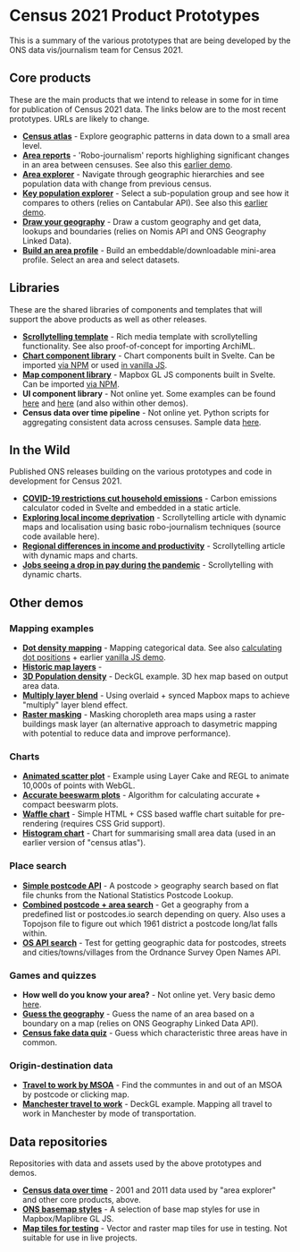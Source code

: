 # Census 2021 Product Prototypes
This is a summary of the various prototypes that are being developed by the ONS data vis/journalism team for Census 2021.

## Core products
These are the main products that we intend to release in some for in time for publication of Census 2021 data. The links below are to the most recent prototypes. URLs are likely to change.
* **[Census atlas](https://onsvisual.github.io/census-atlas)** - Explore geographic patterns in data down to a small area level.
* **[Area reports](https://theojolliffe.github.io/whats-changed/)** - 'Robo-journalism' reports highlighing significant changes in an area between censuses. See also this [earlier demo](https://bothness.github.io/census-robo-v1/).
* **[Area explorer](https://bothness.github.io/area-explorer)** - Navigate through geographic hierarchies and see population data with change from previous census.
* **[Key population explorer](https://onsvisual.github.io/key-pop-explorer)** - Select a sub-population group and see how it compares to others (relies on Cantabular API). See also this [earlier demo](https://bothness.github.io/sub-pop/).
* **[Draw your geography](https://onsvisual.github.io/geo-draw)** - Draw a custom geography and get data, lookups and boundaries (relies on Nomis API and ONS Geography Linked Data).
* **[Build an area profile](https://bothness.github.io/build-profile)** - Build an embeddable/downloadable mini-area profile. Select an area and select datasets.

## Libraries
These are the shared libraries of components and templates that will support the above products as well as other releases.
* **[Scrollytelling template](https://onsvisual.github.io/svelte-scrolly)** - Rich media template with scrollytelling functionality. See also proof-of-concept for importing ArchiML.
* **[Chart component library](https://onsvisual.github.io/svelte-charts)** - Chart components built in Svelte. Can be imported [via NPM](https://svelte.dev/repl/324b696de5304ceebbe0213511e7ed23?version=3.44.0) or used [in vanilla JS](https://codepen.io/bothness/pen/RwVJvav).
* **[Map component library](https://onsvisual.github.io/svelte-maps)** - Mapbox GL JS components built in Svelte. Can be imported [via NPM](https://svelte.dev/repl/5b34045d4a2545e89069bf9cce9128cb?version=3.44.0).
* **UI component library** - Not online yet. Some examples can be found [here](https://svelte.dev/repl/6567a57c08774491b523a34345f8e279?version=3.44.0) and [here](https://svelte.dev/repl/26a3c06475264c6d8917d57bab1174c9?version=3.44.0) (and also within other demos).
* **Census data over time pipeline** - Not online yet. Python scripts for aggregating consistent data across censuses. Sample data [here](https://github.com/onsvisual/census-data-v2).

## In the Wild
Published ONS releases building on the various prototypes and code in development for Census 2021.
* **[COVID-19 restrictions cut household emissions](https://www.ons.gov.uk/economy/environmentalaccounts/articles/covid19restrictionscuthouseholdemissions/2021-09-21)** - Carbon emissions calculator coded in Svelte and embedded in a static article.
* **[Exploring local income deprivation](https://www.ons.gov.uk/visualisations/dvc1371/)** - Scrollytelling article with dynamic maps and localisation using basic robo-journalism techniques (source code available here).
* **[Regional differences in income and productivity](https://www.ons.gov.uk/visualisations/dvc1370/)** - Scrollytelling article with dynamic maps and charts.
* **[Jobs seeing a drop in pay during the pandemic](https://www.ons.gov.uk/visualisations/dvc1227/)** - Scrollytelling with dynamic charts.

## Other demos
### Mapping examples
* **[Dot density mapping](https://powerful-sea-44758.herokuapp.com/)** - Mapping categorical data. See also [calculating dot positions](https://observablehq.com/@jtrim-ons/dot-density-map-a-tweaked-version) + earlier [vanilla JS demo](https://bothness.github.io/census-dots/).
* **[Historic map layers](https://bothness.github.io/ons-basemaps/)** -
* **[3D Population density](https://bothness.github.io/census-pop-hex/)** - DeckGL example. 3D hex map based on output area data.
* **[Multiply layer blend](https://svelte.dev/repl/63d10e8746c94dea80b86fe5c63c44d7?version=3.44.0)** - Using overlaid + synced Mapbox maps to achieve "multiply" layer blend effect.
* **[Raster masking](https://svelte.dev/repl/0f273e9befba4607a5d5538de9294409?version=3.44.0)** - Masking choropleth area maps using a raster buildings mask layer (an alternative approach to dasymetric mapping with potential to reduce data and improve performance).

### Charts
* **[Animated scatter plot](https://bothness.github.io/imd-scatter/)** - Example using Layer Cake and REGL to animate 10,000s of points with WebGL.
* **[Accurate beeswarm plots](https://observablehq.com/@jtrim-ons/beeswarm-methods-compared)** - Algorithm for calculating accurate + compact beeswarm plots.
* **[Waffle chart](https://svelte.dev/repl/093999ee2ae545feb3aa1ac0625faae2)** - Simple HTML + CSS based waffle chart suitable for pre-rendering (requires CSS Grid support).
* **[Histogram chart](https://svelte.dev/repl/ca5d9b7c2700402aa976d86b14a9613c?version=3.44.0)** - Chart for summarising small area data (used in an earlier version of "census atlas").

### Place search
* **[Simple postcode API](https://observablehq.com/@jtrim-ons/simple-postcode-api)** - A postcode > geography search based on flat file chunks from the National Statistics Postcode Lookup.
* **[Combined postcode + area search](https://svelte.dev/repl/9ef25d3476de462b82600137e2ce91d1?version=3.44.0)** - Get a geography from a predefined list or postcodes.io search depending on query. Also uses a Topojson file to figure out which 1961 district a postcode long/lat falls within.
* **[OS API search](https://svelte.dev/repl/62c68fc0484747ec9b9ec93164c55d20?version=3.44.0)** - Test for getting geographic data for postcodes, streets and cities/towns/villages from the Ordnance Survey Open Names API.

### Games and quizzes
* **How well do you know your area?** - Not online yet. Very basic demo [here](https://svelte.dev/repl/1de9e72b80c44ddda2e10c5cdbed5799?version=3.44.0).
* **[Guess the geography](https://bothness.github.io/ons-geo-game/)** - Guess the name of an area based on a boundary on a map (relies on ONS Geography Linked Data API).
* **[Census fake data quiz](https://bothness.github.io/census-quiz/)** - Guess which characteristic three areas have in common.

### Origin-destination data
* **[Travel to work by MSOA](https://bothness.github.io/census-livework/)** - Find the communtes in and out of an MSOA by postcode or clicking map.
* **[Manchester travel to work](https://bothness.github.io/census-commutes/)** - DeckGL example. Mapping all travel to work in Manchester by mode of transportation.

## Data repositories
Repositories with data and assets used by the above prototypes and demos.
* **[Census data over time](https://github.com/onsvisual/census-data-v2)** - 2001 and 2011 data used by "area explorer" and other core products, above.
* **[ONS basemap styles](https://github.com/bothness/ons-basemaps/tree/master/data)** - A selection of base map styles for use in Mapbox/Maplibre GL JS.
* **[Map tiles for testing](https://github.com/bothness/map-tiles)** - Vector and raster map tiles for use in testing. Not suitable for use in live projects.
